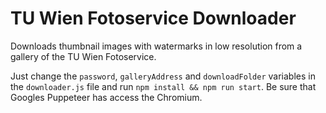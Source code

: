 # TU Wien Fotoservice Downloader
Downloads thumbnail images with watermarks in low resolution from a gallery of the TU Wien Fotoservice.

Just change the `password`, `galleryAddress` and `downloadFolder` variables in the `downloader.js` file and run `npm install && npm run start`. Be sure that Googles Puppeteer has access the Chromium.
